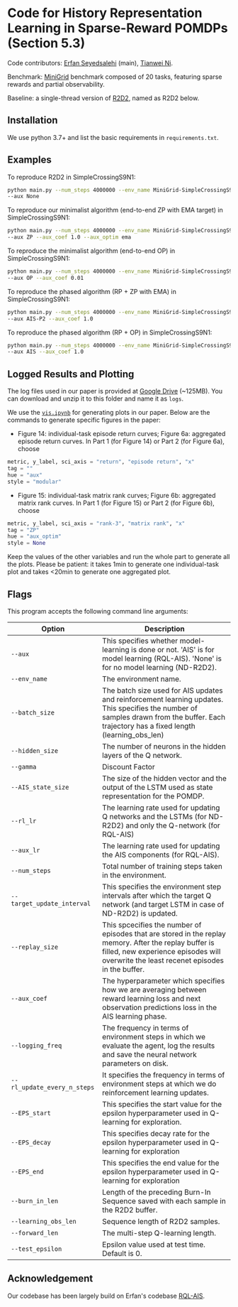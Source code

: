 # Code for History Representation Learning in Sparse-Reward POMDPs (Section 5.3)

Code contributors: [Erfan Seyedsalehi](https://openreview.net/profile?id=~Erfan_Seyedsalehi2) (main), [Tianwei Ni](https://twni2016.github.io/).

Benchmark: [MiniGrid](https://minigrid.farama.org/environments/minigrid/
) benchmark composed of 20 tasks, featuring sparse rewards and partial observability.

Baseline: a single-thread version of [R2D2](https://openreview.net/forum?id=r1lyTjAqYX), named as R2D2 below.


## Installation

We use python 3.7+ and list the basic requirements in `requirements.txt`.


## Examples

To reproduce R2D2 in SimpleCrossingS9N1: 
```bash
python main.py --num_steps 4000000 --env_name MiniGrid-SimpleCrossingS9N1-v0  \
--aux None
```

To reproduce our minimalist algorithm (end-to-end ZP with EMA target) in SimpleCrossingS9N1: 
```bash
python main.py --num_steps 4000000 --env_name MiniGrid-SimpleCrossingS9N1-v0  \
--aux ZP --aux_coef 1.0 --aux_optim ema
```

To reproduce the minimalist algorithm (end-to-end OP) in SimpleCrossingS9N1: 
```bash
python main.py --num_steps 4000000 --env_name MiniGrid-SimpleCrossingS9N1-v0  \
--aux OP --aux_coef 0.01
```

To reproduce the phased algorithm (RP + ZP with EMA) in SimpleCrossingS9N1: 
```bash
python main.py --num_steps 4000000 --env_name MiniGrid-SimpleCrossingS9N1-v0  \
--aux AIS-P2 --aux_coef 1.0
```

To reproduce the phased algorithm (RP + OP) in SimpleCrossingS9N1: 
```bash
python main.py --num_steps 4000000 --env_name MiniGrid-SimpleCrossingS9N1-v0  \
--aux AIS --aux_coef 1.0
```

## Logged Results and Plotting

The log files used in our paper is provided at [Google Drive](https://drive.google.com/file/d/1abVEBh7hrk9kdPjzsENR30Tih80iU5Qb/view?usp=sharing) (~125MB). You can download and unzip it to this folder and name it as `logs`.

We use the [`vis.ipynb`](https://github.com/twni2016/self-predictive-rl/blob/main/minigrid_code/vis.ipynb) for generating plots in our paper. Below are the commands to generate specific figures in the paper:
- Figure 14: individual-task episode return curves; Figure 6a: aggregated episode return curves. In Part 1 (for Figure 14) or Part 2 (for Figure 6a), choose
```python
metric, y_label, sci_axis = "return", "episode return", "x"
tag = ""
hue = "aux"
style = "modular"
```
- Figure 15: individual-task matrix rank curves; Figure 6b: aggregated matrix rank curves. In Part 1 (for Figure 15) or Part 2 (for Figure 6b), choose
```python
metric, y_label, sci_axis = "rank-3", "matrix rank", "x"
tag = "ZP" 
hue = "aux_optim"
style = None
```
Keep the values of the other variables and run the whole part to generate all the plots. Please be patient: it takes 1min to generate one individual-task plot and takes <20min to generate one aggregated plot.

## Flags

This program accepts the following command line arguments:

| Option          | Description |
| --------------- | ----------- |
| `--aux` |  This specifies whether model-learning is done or not. 'AIS' is for model learning (RQL-AIS). 'None' is for no model learning (ND-R2D2). |
| `--env_name` | The environment name.  |
| `--batch_size` | The batch size used for AIS updates and reinforcement learning updates. This specifies the number of samples drawn from the buffer. Each trajectory has a fixed length (learning_obs_len) |
| `--hidden_size` | The number of neurons in the hidden layers of the Q network. |
| `--gamma` | Discount Factor |
| `--AIS_state_size` | The size of the hidden vector and the output of the LSTM used as state representation for the POMDP. |
| `--rl_lr` | The learning rate used for updating Q networks and the LSTMs (for ND-R2D2) and only the Q-network (for RQL-AIS) |
| `--aux_lr` | The learning rate used for updating the AIS components (for RQL-AIS). |
| `--num_steps` | Total number of training steps taken in the environment.|
| `--target_update_interval` |  This specifies the environment step intervals after which the target Q network (and target LSTM in case of ND-R2D2) is updated. |
| `--replay_size` |  This spcecifies the number of episodes that are stored in the replay memory. After the replay buffer is filled, new experience episodes will overwrite the least recenet episodes in the buffer. |
| `--aux_coef` |  The hyperparameter which specifies how we are averaging between reward learning loss and next observation predictions loss in the AIS learning phase. |
| `--logging_freq` |  The frequency in terms of environment steps in which we evaluate the agent, log the results and save the neural network parameters on disk. |
| `--rl_update_every_n_steps` |  It specifies the frequency in terms of environment steps at which we do reinforcement learning updates. |
| `--EPS_start` |  This specifies the start value for the epsilon hyperparameter used in Q-learning for exploration. |
| `--EPS_decay` |  This specifies decay rate for the epsilon hyperparameter used in Q-learning for exploration |
| `--EPS_end` | This specifies the end value for the epsilon hyperparameter used in Q-learning for exploration |
| `--burn_in_len` | Length of the preceding Burn-In Sequence saved with each sample in the R2D2 buffer. |
| `--learning_obs_len` | Sequence length of R2D2 samples. |
| `--forward_len` | The multi-step Q-learning length. |
| `--test_epsilon` | Epsilon value used at test time. Default is 0. |

## Acknowledgement

Our codebase has been largely build on Erfan's codebase [RQL-AIS](https://github.com/esalehi1996/POMDP_RL).
